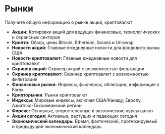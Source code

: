 # **Рынки**

Получите общую информацию о рынке акций, криптовалют
- **Акции:** Котировки акций для ведущих финансовых, технологических и сервисных секторов
- **Крипто:** Обзор, цены Bitcoin, Ethereum, Solana и Uniswap
- **Новости акций:** Главные ежедневные новости для фондового рынка США
- **Новости криптовалют:** Главные ежедневные новости для криптовалют
- **Скринер акций:** Скринер акций с возможностью фильтрации
- **Скринер криптовалют:** Скринер криптовалют с возможностью фильтрации
- **Финансовые рынки:** Индексы, фьючерсы, облигации, информация о Forex
- **Крипторынки:** Рынки криптовалют
- **Индексы:** Мировые индексы, включая США/Канаду, Европу, Азиатско-Тихоокеанский регион
- **Форекс:** Основные, второстепенные и экзотические курсы валют
- **Акции сегодня:** Активные, растущих и падающих сегодня
- **Экономический календарь:** Время, фактический, прогнозируемый и предыдущий экономический календарь

